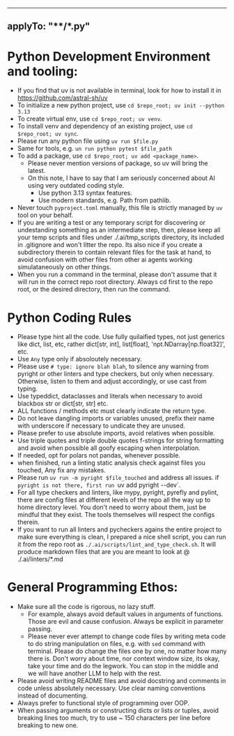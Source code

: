 
---
applyTo: "**/*.py"
---

# Python Development Environment and tooling:
* If you find that uv is not available in terminal, look for how to install it in https://github.com/astral-sh/uv
* To initialize a new python project, use `cd $repo_root; uv init --python 3.13`
* To create virtual env, use `cd $repo_root; uv venv`.
* To install venv and dependency of an existing project, use `cd $repo_root; uv sync`.
* Please run any python file using `uv run $file.py`
* Same for tools, e.g. `un run python pytest $file_path`
* To add a package, use `cd $repo_root; uv add <package_name>`.
    * Please never mention versions of package, so uv will bring the latest.
    * On this note, I have to say that I am seriously concerned about AI using very outdated coding style.
        * Use python 3.13 syntax features.
        * Use modern standards, e.g. Path from pathlib.
* Never touch `pyproject.toml` manually, this file is strictly managed by `uv` tool on your behalf.
* If you are writing a test or any temporary script for discovering or undestanding something as an intermediate step, then,
  please keep all your temp scripts and files under ./.ai/tmp_scripts directory, its included in .gitignore and won't litter the repo.
  Its also nice if you create a subdirectory therein to contain relevant files for the task at hand, to avoid confusion with other files from other ai agents working simulataneously on other things.
* When you run a command in the terminal, please don't assume that it will run in the correct repo root directory. Always cd first to the repo root, or the desired directory, then run the command.

# Python Coding Rules
* Please type hint all the code. Use fully quilaified types, not just generics like dict, list, etc, rather dict[str, int], list[float], 'npt.NDarray[np.float32]', etc.
* Use `Any` type only if absoloutely necessary.
* Please use `# type: ignore blah blah`, to silence any warning from pyright or other linters and type checkers, but only when necessary. Otherwise, listen to them and adjust accordingly, or use cast from typing.
* Use typeddict, dataclasses and literals when necessary to avoid blackbox str or dict[str, str] etc.
* ALL functions / methods etc must clearly indicate the return type.
* Do not leave dangling imports or variables unused, prefix their name with underscore if necessary to undicate they are unused.
* Please prefer to use absolute imports, avoid relatives when possible.
* Use triple quotes and triple double quotes f-strings for string formatting and avoid when possible all goofy escaping when interpolation.
* If needed, opt for polars not pandas, whenever possible.
* when finished, run a linting static analysis check against files you touched, Any fix any mistakes.
* Please run `uv run -m pyright $file_touched` and address all issues. if `pyright is not there, first run `uv add pyright --dev`.
* For all type checkers and linters, like mypy, pyright, pyrefly and pylint, there are config files at different levels of the repo all the way up to home directory level. You don't need to worry about them, just be mindful that they exist. The tools themselves will respect the configs therein.
* If you want to run all linters and pycheckers agains the entire project to make sure everything is clean, I prepared a nice shell script, you can run it from the repo root as `./.ai/scripts/lint_and_type_check.sh`. It will produce markdown files that are you are meant to look at @ ./.ai/linters/*.md

# General Programming Ethos:
* Make sure all the code is rigorous, no lazy stuff.
    * For example, always avoid default values in arguments of functions. Those are evil and cause confusion. Always be explicit in parameter passing.
    * Please never ever attempt to change code files by writing meta code to do string manipulation on files, e.g. with `sed` command with terminal. Please do change the files one by one, no matter how many there is. Don't worry about time, nor context window size, its okay, take your time and do the legwork. You can stop in the middle and we will have another LLM to help with the rest.
* Please avoid writing README files and avoid docstring and comments in code unless absolutely necessary. Use clear naming conventions instead of documenting.
* Always prefer to functional style of programming over OOP.
* When passing arguments or constructing dicts or lists or tuples, avoid breaking lines too much, try to use ~ 150 characters per line before breaking to new one.

